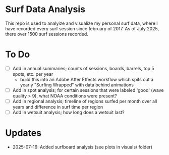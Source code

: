 # Surf Data Analysis

This repo is used to analyize and visualize my personal surf data, where I have recorded every surf session since february of 2017. 
As of July 2025, there over 1500 surf sessions recorded.

# To Do
- [ ] Add in annual summaries; counts of sessions, boards, barrels, top 5 spots, etc. per year
    - build this into an Adobe After Effects workflow which spits out a yearly "Surfing Wrapped" with data behind animations
- [ ] Add in spot analysis; for certain sessions that were labeled 'good' (wave quality > 9), what NOAA conditions were present?
- [ ] Add in regional analysis; timeline of regions surfed per month over all years and difference in surf time per region
- [ ] Add in wetsuit analysis; how long does a wetsuit last?

# Updates
- 2025-07-16: Added surfboard analysis (see plots in visuals/ folder)
